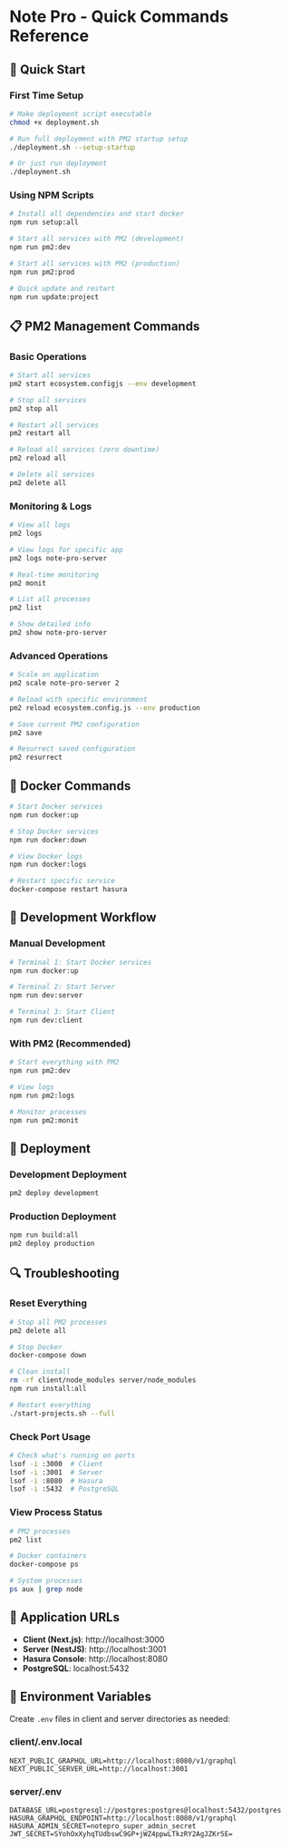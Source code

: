 # Note Pro - Quick Commands Reference

## 🚀 Quick Start

### First Time Setup

```bash
# Make deployment script executable
chmod +x deployment.sh

# Run full deployment with PM2 startup setup
./deployment.sh --setup-startup

# Or just run deployment
./deployment.sh
```

### Using NPM Scripts

```bash
# Install all dependencies and start docker
npm run setup:all

# Start all services with PM2 (development)
npm run pm2:dev

# Start all services with PM2 (production)
npm run pm2:prod

# Quick update and restart
npm run update:project
```

## 📋 PM2 Management Commands

### Basic Operations

```bash
# Start all services
pm2 start ecosystem.configjs --env development

# Stop all services
pm2 stop all

# Restart all services
pm2 restart all

# Reload all services (zero downtime)
pm2 reload all

# Delete all services
pm2 delete all
```

### Monitoring & Logs

```bash
# View all logs
pm2 logs

# View logs for specific app
pm2 logs note-pro-server

# Real-time monitoring
pm2 monit

# List all processes
pm2 list

# Show detailed info
pm2 show note-pro-server
```

### Advanced Operations

```bash
# Scale an application
pm2 scale note-pro-server 2

# Reload with specific environment
pm2 reload ecosystem.config.js --env production

# Save current PM2 configuration
pm2 save

# Resurrect saved configuration
pm2 resurrect
```

## 🐳 Docker Commands

```bash
# Start Docker services
npm run docker:up

# Stop Docker services
npm run docker:down

# View Docker logs
npm run docker:logs

# Restart specific service
docker-compose restart hasura
```

## 🔧 Development Workflow

### Manual Development

```bash
# Terminal 1: Start Docker services
npm run docker:up

# Terminal 2: Start Server
npm run dev:server

# Terminal 3: Start Client
npm run dev:client
```

### With PM2 (Recommended)

```bash
# Start everything with PM2
npm run pm2:dev

# View logs
npm run pm2:logs

# Monitor processes
npm run pm2:monit
```

## 🚀 Deployment

### Development Deployment

```bash
pm2 deploy development
```

### Production Deployment

```bash
npm run build:all
pm2 deploy production
```

## 🔍 Troubleshooting

### Reset Everything

```bash
# Stop all PM2 processes
pm2 delete all

# Stop Docker
docker-compose down

# Clean install
rm -rf client/node_modules server/node_modules
npm run install:all

# Restart everything
./start-projects.sh --full
```

### Check Port Usage

```bash
# Check what's running on ports
lsof -i :3000  # Client
lsof -i :3001  # Server
lsof -i :8080  # Hasura
lsof -i :5432  # PostgreSQL
```

### View Process Status

```bash
# PM2 processes
pm2 list

# Docker containers
docker-compose ps

# System processes
ps aux | grep node
```

## 📍 Application URLs

- **Client (Next.js)**: http://localhost:3000
- **Server (NestJS)**: http://localhost:3001
- **Hasura Console**: http://localhost:8080
- **PostgreSQL**: localhost:5432

## 🔑 Environment Variables

Create `.env` files in client and server directories as needed:

### client/.env.local

```
NEXT_PUBLIC_GRAPHQL_URL=http://localhost:8080/v1/graphql
NEXT_PUBLIC_SERVER_URL=http://localhost:3001
```

### server/.env

```
DATABASE_URL=postgresql://postgres:postgres@localhost:5432/postgres
HASURA_GRAPHQL_ENDPOINT=http://localhost:8080/v1/graphql
HASURA_ADMIN_SECRET=notepro_super_admin_secret
JWT_SECRET=SYohOxXyhqTUdbswC9GP+jWZ4ppwLTkzRY2AgJZKr5E=
```
